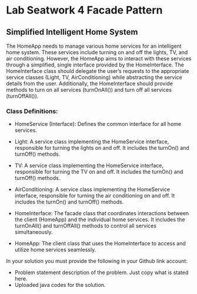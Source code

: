 # Lab Seatwork 4 Facade Pattern
## Simplified Intelligent Home System

The HomeApp needs to manage various home services for an intelligent home system. These services include turning on and off the lights, TV, and air conditioning. However, the HomeApp aims to interact with these services through a simplified, single interface provided by the HomeInterface. The HomeInterface class should delegate the user’s requests to the appropriate service classes (Light, TV, AirConditioning) while abstracting the service details from the user. Additionally, the HomeInterface should provide methods to turn on all services (turnOnAll()) and turn off all services (turnOffAll()).

### Class Definitions:

- HomeService (Interface): Defines the common interface for all home services.

- Light: A service class implementing the HomeService interface, responsible for turning the lights on and off. It includes the turnOn() and turnOff() methods.

- TV: A service class implementing the HomeService interface, responsible for turning the TV on and off. It includes the turnOn() and turnOff() methods.

- AirConditioning: A service class implementing the HomeService interface, responsible for turning the air conditioning on and off. It includes the turnOn() and turnOff() methods.

- HomeInterface: The facade class that coordinates interactions between the client (HomeApp) and the individual home services. It includes the turnOnAll() and turnOffAll() methods to control all services simultaneously.

- HomeApp: The client class that uses the HomeInterface to access and utilize home services seamlessly.

In your solution you must provide the following in your Github link account:

- Problem statement description of the problem. Just copy what is stated here.
- Uploaded java codes for the solution.


